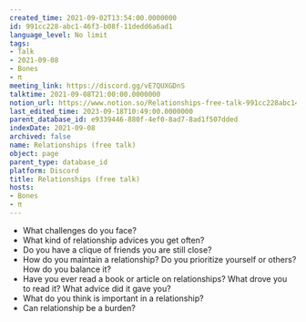 ```yaml
---
created_time: 2021-09-02T13:54:00.0000000
id: 991cc228-abc1-46f3-b08f-11dedd6a6ad1
language_level: No limit
tags:
- Talk
- 2021-09-08
- Bones
- π
meeting_link: https://discord.gg/vE7QUXGDnS
talktime: 2021-09-08T21:00:00.0000000
notion_url: https://www.notion.so/Relationships-free-talk-991cc228abc146f3b08f11dedd6a6ad1
last_edited_time: 2023-09-18T10:49:00.0000000
parent_database_id: e9339446-880f-4ef0-8ad7-8ad1f507dded
indexDate: 2021-09-08
archived: false
name: Relationships (free talk)
object: page
parent_type: database_id
platform: Discord
title: Relationships (free talk)
hosts:
- Bones
- π
---
```



   - What challenges do you face?
   - What kind of relationship advices you get often?
   - Do you have a clique of friends you are still close?
   - How do you maintain a relationship? Do you prioritize yourself or others? How do you balance it?
   - Have you ever read a book or article on relationships? What drove you to read it? What advice did it gave you?
   - What do you think is important in a relationship?
   - Can relationship be a burden?










